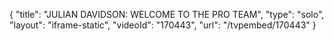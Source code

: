 {
    "title": "JULIAN DAVIDSON: WELCOME TO THE PRO TEAM",
    "type": "solo",
    "layout": "iframe-static",
    "videoId": "170443",
    "url": "\/tvpembed\/170443"
}